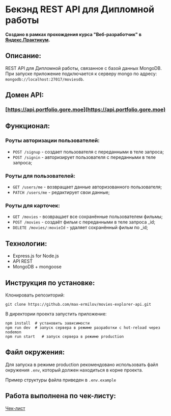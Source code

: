 # Бекэнд REST API для Дипломной работы
**Создано в рамках прохождения курса "Веб-разработчик" в [Яндекс.Практикум](https://practicum.yandex.ru/).**

## **Описание:**

REST API для Дипломной работы, связанное с базой данных MongoDB. При запуске приложение подключается к серверу mongo по адресу: `mongodb://localhost:27017/moviesdb`.

## Домен API:
### [https://api.portfolio.gore.moe](https://api.portfolio.gore.moe)

## **Функционал:**

### **Роуты авторизации пользователей:**
- `POST /signup` - создает пользователя с переданными в теле запроса;
- `POST /signin` - авторизирует пользователя с переданными в теле запроса;

### **Роуты для пользователей:**
- `GET /users/me` - возвращает данные авторизованного пользователя;
- `PATCH /users/me` - редактирует свои данные;

### **Роуты для карточек:**
- `GET /movies` - возвращает все сохранённые пользователем фильмы;
- `POST /movies` - создаёт фильм с переданными в теле запроса _id;
- `DELETE /movies/:movieId` - удаляет сохранённый фильм по _id;

## **Технологии:**
-   Express.js for Node.js
-   API REST
-   MongoDB + mongoose

## **Инструкция по установке:**

Клонировать репозиторий:

`git clone https://github.com/max-ermilov/movies-explorer-api.git`

В директории проекта запустить приложение:

```
npm install  # установить зависимости
npm run dev  # запуск сервера в режиме разработки с hot-reload через nodemon
npm run start 	# запуск сервера в режиме production
```

## **Файл окружения:**
Для запуска в режиме production рекомендовано использовать файл окружения `.env`, который должен находиться в корне проекта.

Пример структуры файла приведен в `.env.example`
## **Работа выполнена по чек-листу:**

[Чек-лист](https://code.s3.yandex.net/web-developer/static/new-program/web-diploma-criteria-2.0/index.html)
